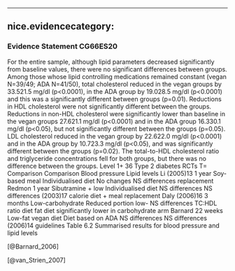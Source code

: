 
---
nice.evidencecategory: 
---

### Evidence Statement CG66ES20
For the entire sample, although lipid parameters decreased significantly from baseline values,
there were no significant differences between groups. Among those whose lipid controlling
medications remained constant (vegan N=39/49; ADA N=41/50), total cholesterol reduced in
the vegan groups by 33.521.5 mg/dl (p<0.0001), in the ADA group by 19.028.5 mg/dl
(p<0.0001) and this was a significantly different between groups (p=0.01). Reductions in HDL
cholesterol were not significantly different between the groups.
Reductions in non-HDL cholesterol were significantly lower than baseline in the vegan groups
27.621.1 mg/dl (p<0.0001) and in the ADA group 16.330.1 mg/dl (p<0.05), but not
significantly different between the groups (p=0.05).
LDL cholesterol reduced in the vegan group by 22.622.0 mg/dl (p<0.0001) and in the ADA
group by 10.723.3 mg/dl (p<0.05), and was significantly different between the groups (p=0.02).
The total-to-HDL cholesterol ratio and triglyceride concentrations fell for both groups, but there
was no difference between the groups. Level 1+
36
Type 2 diabetes
RCTs T= Comparison Comparison Blood pressure Lipid levels
Li (2005)13 1 year Soy-based meal Individualised diet No changes NS differences
replacement
Redmon 1 year Sibutramine + low Individualised diet NS differences NS differences
(2003)17 calorie diet + meal
replacement
Daly (2006)16 3 months Low-carbohydrate Reduced portion low- NS differences TC:HDL ratio
diet fat diet significantly lower in
carbohydrate arm
Barnard 22 weeks Low-fat vegan diet Diet based on ADA NS differences NS differences
(2006)14 guidelines
Table 6.2 Summarised results for blood pressure and lipid levels

[@Barnard_2006]

[@van_Strien_2007]

